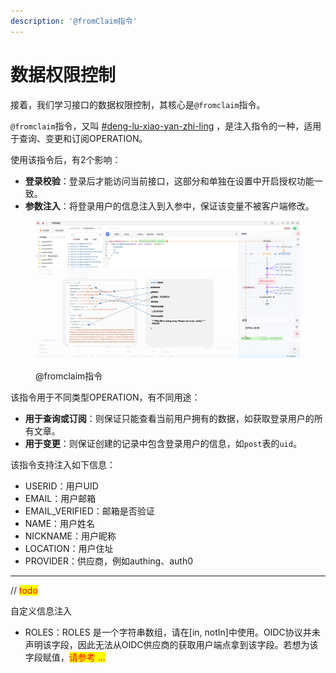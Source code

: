 ```yaml
---
description: '@fromClaim指令'
---
```


# 数据权限控制

接着，我们学习接口的数据权限控制，其核心是`@fromclaim`指令。

`@fromclaim`指令，又叫 [#deng-lu-xiao-yan-zhi-ling](../api-gou-jian/api-zhi-ling.md#deng-lu-xiao-yan-zhi-ling "mention") ，是注入指令的一种，适用于查询、变更和订阅OPERATION。

使用该指令后，有2个影响：

* **登录校验**：登录后才能访问当前接口，这部分和单独在设置中开启授权功能一致。
* **参数注入**：将登录用户的信息注入到入参中，保证该变量不被客户端修改。

<figure><img src="../../.gitbook/assets/image (54).png" alt=""><figcaption><p>@fromclaim指令</p></figcaption></figure>

该指令用于不同类型OPERATION，有不同用途：

* **用于查询或订阅**：则保证只能查看当前用户拥有的数据，如获取登录用户的所有文章。
* **用于变更**：则保证创建的记录中包含登录用户的信息，如`post`表的`uid`。

该指令支持注入如下信息：

* USERID：用户UID
* EMAIL：用户邮箱
* EMAIL\_VERIFIED：邮箱是否验证
* NAME：用户姓名
* NICKNAME：用户昵称
* LOCATION：用户住址
* PROVIDER：供应商，例如authing、auth0

***

// <mark style="color:red;">todo</mark>

自定义信息注入

* ROLES：ROLES 是一个字符串数组，请在\[in, notIn]中使用。OIDC协议并未声明该字段，因此无法从OIDC供应商的获取用户端点拿到该字段。若想为该字段赋值，<mark style="color:red;">请参考 ...</mark>

